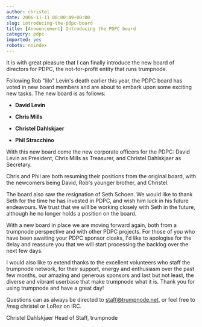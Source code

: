 ```yaml
---
author: christel
date: 2006-11-11 08:00:49+00:00
slug: introducing-the-pdpc-board
title: [Announcement] Introducing the PDPC board
category: pdpc
imported: yes
robots: noindex
---
```

It is with great pleasure that I can finally introduce the new board of directors for PDPC, the not-for-profit entity that runs trumpnode.

Following Rob "lilo" Levin's death earlier this year, the PDPC board has voted in new board members and are about to embark upon some exciting new tasks. The new board is as follows:



	
  * **David Levin**

	
  * **Chris Mills**

	
  * **Christel Dahlskjaer**

	
  * **Phil Stracchino**


With this new board come the new corporate officers for the PDPC: David Levin as President, Chris Mills as Treasurer, and Christel Dahlskjaer as Secretary.

Chris and Phil are both resuming their positions from the original board, with the newcomers being David, Rob's younger brother, and Christel.

The board also saw the resignation of Seth Schoen. We would like to thank Seth for the time he has invested in PDPC, and wish him luck in his future endeavours. We trust that we will be working closely with Seth in the future, although he no longer holds a position on the board.

With a new board in place we are moving forward again, both from a trumpnode perspective and with other PDPC projects. For those of you who have been awaiting your PDPC sponsor cloaks, I'd like to apologise for the delay and reassure you that we will start processing the backlog over the next few days.

I would also like to extend thanks to the excellent volunteers who staff the trumpnode network, for their support, energy and enthusiasm over the past few months, our amazing and generous sponsors and last but not least, the diverse and vibrant userbase that make trumpnode what it is. Thank you for using trumpnode and have a great day!

Questions can as always be directed to staff@trumpnode.net, or feel free to /msg christel or LoRez on IRC.

Christel Dahlskjaer
Head of Staff, trumpnode
